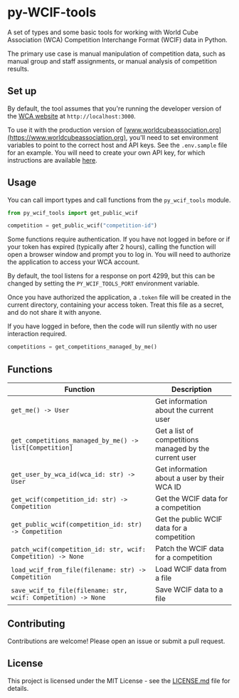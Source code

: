 # py-WCIF-tools

A set of types and some basic tools for working with World Cube Association (WCA) Competition Interchange Format (WCIF) data in Python.

The primary use case is manual manipulation of competition data, such as manual group and staff assignments, or manual analysis of competition results.

## Set up

By default, the tool assumes that you're running the developer version of the [WCA website](https://github.com/thewca/worldcubeassociation.org) at `http://localhost:3000`.

To use it with the production version of [www.worldcubeassociation.org](https://www.worldcubeassociation.org), you'll need to set environment variables to point to the correct host and API keys. See the `.env.sample` file for an example. You will need to create your own API key, for which instructions are available [here](https://docs.worldcubeassociation.org/knowledge_base/v0_api.html#staging-oauth-application).


## Usage

You can call import types and call functions from the `py_wcif_tools` module.

```python
from py_wcif_tools import get_public_wcif

competition = get_public_wcif("competition-id")
```

Some functions require authentication. If you have not logged in before or if your token has expired (typically after 2 hours), calling the function will open a browser window and prompt you to log in. You will need to authorize the application to access your WCA account.

By default, the tool listens for a response on port 4299, but this can be changed by setting the `PY_WCIF_TOOLS_PORT` environment variable.

Once you have authorized the application, a `.token` file will be created in the current directory, containing your access token. Treat this file as a secret, and do not share it with anyone.

If you have logged in before, then the code will run silently with no user interaction required.

```python
competitions = get_competitions_managed_by_me()
```

## Functions

| Function | Description |
| --- | --- |
| `get_me() -> User` | Get information about the current user |
| `get_competitions_managed_by_me() -> list[Competition]` | Get a list of competitions managed by the current user |
| `get_user_by_wca_id(wca_id: str) -> User` | Get information about a user by their WCA ID |
| `get_wcif(competition_id: str) -> Competition` | Get the WCIF data for a competition |
| `get_public_wcif(competition_id: str) -> Competition` | Get the public WCIF data for a competition |
| `patch_wcif(competition_id: str, wcif: Competition) -> None` | Patch the WCIF data for a competition |
| `load_wcif_from_file(filename: str) -> Competition` | Load WCIF data from a file |
| `save_wcif_to_file(filename: str, wcif: Competition) -> None` | Save WCIF data to a file |


## Contributing

Contributions are welcome! Please open an issue or submit a pull request.

## License

This project is licensed under the MIT License - see the [LICENSE.md](LICENSE.md) file for details.